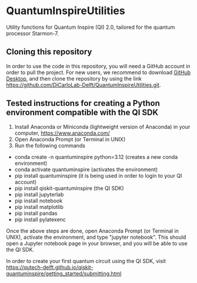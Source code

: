 # QuantumInspireUtilities
Utility functions for Quantum Inspire (QI) 2.0, tailored for the quantum processor Starmon-7.

## Cloning this repository
In order to use the code in this repository, you will need a GitHub account in order to pull the project.
For new users, we recommend to download [GitHub Desktop](https://desktop.github.com/download/), and then clone the repository by using the link https://github.com/DiCarloLab-Delft/QuantumInspireUtilities.git.

## Tested instructions for creating a Python environment compatible with the QI SDK
1. Install Anaconda or Miniconda (lightweight version of Anaconda) in your computer, https://www.anaconda.com/
2. Open Anaconda Prompt (or Terminal in UNIX)
3. Run the following commands
- conda create -n quantuminspire python=3.12  (creates a new conda environment)
- conda activate quantuminspire  (activates the environment)
- pip install quantuminspire  (it is being used in order to login to your QI account)
- pip install qiskit-quantuminspire (the QI SDK)
- pip install jupyterlab
- pip install notebook
- pip install matplotlib
- pip install pandas
- pip install pylatexenc

Once the above steps are done, open Anaconda Prompt (or Terminal in UNIX), activate the environment,
and type "jupyter notebook". This should open a Jupyter notebook page in your browser, and you will be able to use the QI SDK.

In order to create your first quantum circuit using the QI SDK, visit https://qutech-delft.github.io/qiskit-quantuminspire/getting_started/submitting.html

